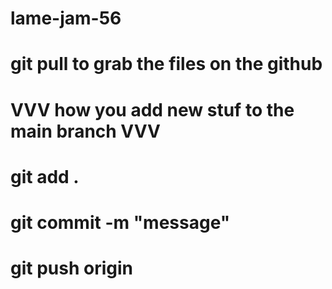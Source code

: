 # lame-jam-56
# git pull to grab the files on the github
# VVV how you add new stuf to the main branch VVV
# git add .
# git commit -m "message"
# git push origin